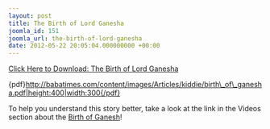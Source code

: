 ```yaml
---
layout: post
title: The Birth of Lord Ganesha
joomla_id: 151
joomla_url: the-birth-of-lord-ganesha
date: 2012-05-22 20:05:04.000000000 +00:00
---
```



[Click Here to Download: The Birth of Lord Ganesha](images/Articles/kiddie/birth_of_ganesha.pdf)



{pdf}http://babatimes.com/content/images/Articles/kiddie/birth\_of\_ganesha.pdf|height:400|width:300{/pdf}



To help you understand this story better, take a look at the link in the Videos section about the [Birth of Ganesh](index.php/kiddie-korner/videos/155-the-birth-of-lord-ganesh)!

